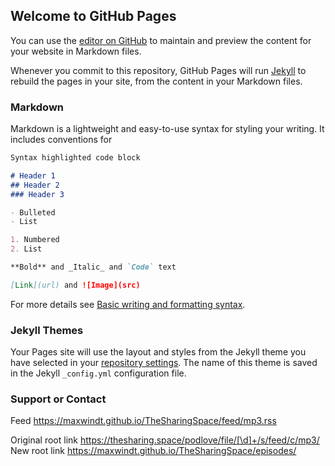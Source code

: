 ## Welcome to GitHub Pages

You can use the [editor on GitHub](https://github.com/MaxWindt/workflows/edit/gh-pages/index.md) to maintain and preview the content for your website in Markdown files.

Whenever you commit to this repository, GitHub Pages will run [Jekyll](https://jekyllrb.com/) to rebuild the pages in your site, from the content in your Markdown files.

### Markdown

Markdown is a lightweight and easy-to-use syntax for styling your writing. It includes conventions for

```markdown
Syntax highlighted code block

# Header 1
## Header 2
### Header 3

- Bulleted
- List

1. Numbered
2. List

**Bold** and _Italic_ and `Code` text

[Link](url) and ![Image](src)
```

For more details see [Basic writing and formatting syntax](https://docs.github.com/en/github/writing-on-github/getting-started-with-writing-and-formatting-on-github/basic-writing-and-formatting-syntax).

### Jekyll Themes

Your Pages site will use the layout and styles from the Jekyll theme you have selected in your [repository settings](https://github.com/MaxWindt/workflows/settings/pages). The name of this theme is saved in the Jekyll `_config.yml` configuration file.

### Support or Contact

Feed
https://maxwindt.github.io/TheSharingSpace/feed/mp3.rss

Original root link
https://thesharing.space/podlove/file/[\d]+/s/feed/c/mp3/
New root link
https://maxwindt.github.io/TheSharingSpace/episodes/

